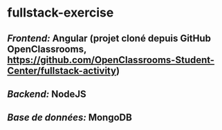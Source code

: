 # fullstack-exercise
## *Frontend:* Angular (projet cloné depuis GitHub OpenClassrooms, https://github.com/OpenClassrooms-Student-Center/fullstack-activity)
## *Backend:* NodeJS
## *Base de données:* MongoDB
